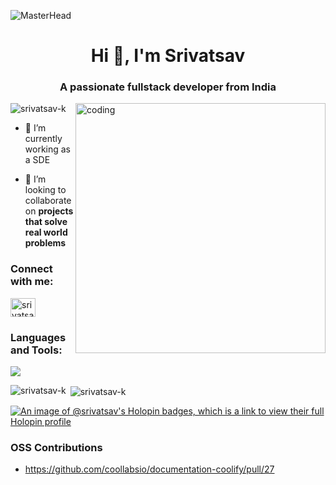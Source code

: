 ![MasterHead](https://logicmojo.com/assets/dist/new_pages/images/js-gif.gif)
<h1 align="center">Hi 👋, I'm Srivatsav</h1>
<h3 align="center">A passionate fullstack developer from India</h3>

<img align="right" alt="coding" width="400" src="https://cdn.dribbble.com/users/1059583/screenshots/4171367/coding-freak.gif" />

<p align="left"> <img src="https://komarev.com/ghpvc/?username=srivatsav-k&label=Profile%20views&color=0e75b6&style=flat" alt="srivatsav-k" /> </p>

- 🔭 I’m currently working as a SDE

- 👯 I’m looking to collaborate on **projects that solve real world problems**

<h3 align="left">Connect with me:</h3>
<p align="left">
<a href="https://www.linkedin.com/in/srivatsav-k"><img align="center" src="https://raw.githubusercontent.com/rahuldkjain/github-profile-readme-generator/master/src/images/icons/Social/linked-in-alt.svg" alt="srivatsav k" height="30" width="40" /></a>
</p>

<h3 align="left">Languages and Tools:</h3>
<p align="left">
  <img src="https://skillicons.dev/icons?i=js,ts,html,css,react,redux,vite,nextjs,tailwind,materialui,npm,pnpm,yarn,rollupjs,tensorflow,nodejs,express,sentry,python,cpp,mongodb,postgres,mysql,redis,postman,git,github,gitlab,bash,linux,docker,netlify,vscode,md,notion" />
</p>

<p><img align="left" src="https://github-readme-stats.vercel.app/api/top-langs?username=srivatsav-k&show_icons=true&locale=en&layout=compact" alt="srivatsav-k" /></p>

<p>&nbsp;<img align="center" src="https://github-readme-stats.vercel.app/api?username=srivatsav-k&show_icons=true&locale=en" alt="srivatsav-k" /></p>

[![An image of @srivatsav's Holopin badges, which is a link to view their full Holopin profile](https://holopin.me/srivatsav)](https://holopin.io/@srivatsav)

### OSS Contributions
- https://github.com/coollabsio/documentation-coolify/pull/27
